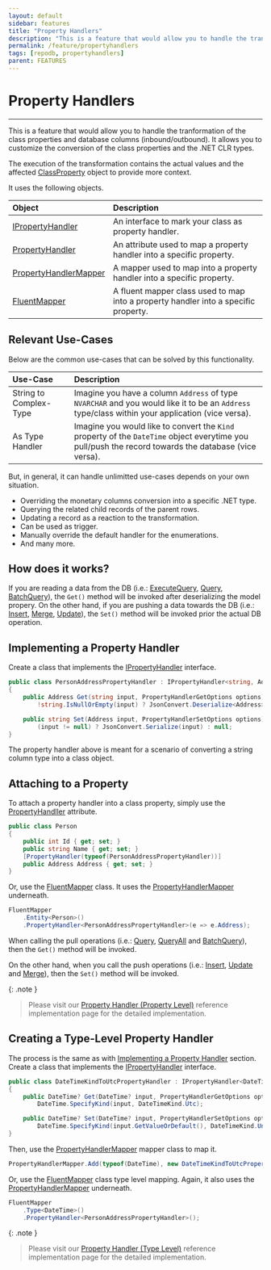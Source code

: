 ```yaml
---
layout: default
sidebar: features
title: "Property Handlers"
description: "This is a feature that would allow you to handle the tranformation of the class properties and database columns (inbound/outbound)."
permalink: /feature/propertyhandlers
tags: [repodb, propertyhandlers]
parent: FEATURES
---
```


# Property Handlers

---

This is a feature that would allow you to handle the tranformation of the class properties and database columns (inbound/outbound). It allows you to customize the conversion of the class properties and the .NET CLR types.

The execution of the transformation contains the actual values and the affected [ClassProperty](/class/classproperty) object to provide more context.

It uses the following objects.

| Object | Description  | 
|:-------------|:-------------|
| [IPropertyHandler](/interface/ipropertyhandler) | An interface to mark your class as property handler. |
| [PropertyHandler](/attribute/propertyhandler) | An attribute used to map a property handler into a specific property. |
| [PropertyHandlerMapper](/mapper/propertyhandlermapper) | A mapper used to map into a property handler into a specific property. |
| [FluentMapper](/mapper/fluentmapper) | A fluent mapper class used to map into a property handler into a specific property. |

## Relevant Use-Cases

Below are the common use-cases that can be solved by this functionality.

| Use-Case | Description  | 
|:-------------|:-------------|
| String to Complex-Type | Imagine you have a column `Address` of type `NVARCHAR` and you would like it to be an `Address` type/class within your application (vice versa). |
| As Type Handler | Imagine you would like to convert the `Kind` property of the `DateTime` object everytime you pull/push the record towards the database (vice versa). |

But, in general, it can handle unlimitted use-cases depends on your own situation.

- Overriding the monetary columns conversion into a specific .NET type.
- Querying the related child records of the parent rows.
- Updating a record as a reaction to the transformation.
- Can be used as trigger.
- Manually override the default handler for the enumerations.
- And many more.

## How does it works?

If you are reading a data from the DB (i.e.: [ExecuteQuery](/operation/executequery), [Query](/operation/query), [BatchQuery](/operation/batchquery)), the `Get()` method will be invoked after deserializing the model propery. On the other hand, if you are pushing a data towards the DB (i.e.: [Insert](/operation/insert), [Merge](/operation/merge), [Update](/operation/update)), the `Set()` method will be invoked prior the actual DB operation.

## Implementing a Property Handler

Create a class that implements the [IPropertyHandler](/interface/ipropertyhandler) interface.

```csharp
public class PersonAddressPropertyHandler : IPropertyHandler<string, Address>
{
    public Address Get(string input, PropertyHandlerGetOptions options) =>
        !string.IsNullOrEmpty(input) ? JsonConvert.Deserialize<Address>(input) : null;

    public string Set(Address input, PropertyHandlerSetOptions options) =>
        (input != null) ? JsonConvert.Serialize(input) : null;
}
```

The property handler above is meant for a scenario of converting a string column type into a class object.

## Attaching to a Property

To attach a property handler into a class property, simply use the [PropertyHandller](/attribute/propertyhandler) attribute.

```csharp
public class Person
{
    public int Id { get; set; }
    public string Name { get; set; }
    [PropertyHandler(typeof(PersonAddressPropertyHandler))]
    public Address Address { get; set; }
}
```

Or, use the [FluentMapper](/mapper/fluentmapper) class. It uses the [PropertyHandlerMapper](/mapper/propertyhandlermapper) underneath.

```csharp
FluentMapper
    .Entity<Person>()
    .PropertyHandler<PersonAddressPropertyHandler>(e => e.Address);
```

When calling the pull operations (i.e.: [Query](/operation/query), [QueryAll](/operation/queryall) and [BatchQuery](/operation/batchquery)), then the `Get()` method will be invoked.

On the other hand, when you call the push operations (i.e.: [Insert](/operation/insert), [Update](/operation/update) and [Merge](/operation/merge)), then the `Set()` method will be invoked. 

{: .note }
> Please visit our [Property Handler (Property Level)](/reference/propertyhandlerpropertylevel) reference implementation page for the detailed implementation.

## Creating a Type-Level Property Handler

The process is the same as with [Implementing a Property Handler](#implementing-a-property-handler) section. Create a class that implements the [IPropertyHandler](/interface/ipropertyhandler) interface.

```csharp
public class DateTimeKindToUtcPropertyHandler : IPropertyHandler<DateTime?, DateTime?>
{
    public DateTime? Get(DateTime? input, PropertyHandlerGetOptions options) =>
        DateTime.SpecifyKind(input, DateTimeKind.Utc);

    public DateTime? Set(DateTime? input, PropertyHandlerSetOptions options) =>
        DateTime.SpecifyKind(input.GetValueOrDefault(), DateTimeKind.Unspecified);
}
```

Then, use the [PropertyHandlerMapper](/mapper/propertyhandlermapper) mapper class to map it.

```csharp
PropertyHandlerMapper.Add(typeof(DateTime), new DateTimeKindToUtcPropertyHandler(), true);
```

Or, use the [FluentMapper](/mapper/fluentmapper) class type level mapping. Again, it also uses the [PropertyHandlerMapper](/mapper/propertyhandlermapper) underneath.

```csharp
FluentMapper
    .Type<DateTime>()
    .PropertyHandler<PersonAddressPropertyHandler>();
```

{: .note }
> Please visit our [Property Handler (Type Level)](/reference/propertyhandlertypelevel) reference implementation page for the detailed implementation.
